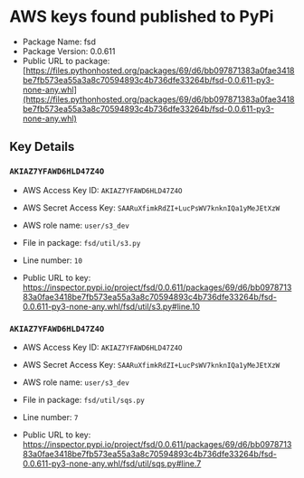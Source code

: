 # AWS keys found published to PyPi

* Package Name: fsd
* Package Version: 0.0.611
* Public URL to package: [https://files.pythonhosted.org/packages/69/d6/bb097871383a0fae3418be7fb573ea55a3a8c70594893c4b736dfe33264b/fsd-0.0.611-py3-none-any.whl](https://files.pythonhosted.org/packages/69/d6/bb097871383a0fae3418be7fb573ea55a3a8c70594893c4b736dfe33264b/fsd-0.0.611-py3-none-any.whl)

## Key Details

### `AKIAZ7YFAWD6HLD47Z4O`

* AWS Access Key ID: `AKIAZ7YFAWD6HLD47Z4O`
* AWS Secret Access Key: `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` 
* AWS role name: `user/s3_dev`
* File in package: `fsd/util/s3.py`
* Line number: `10`

* Public URL to key: https://inspector.pypi.io/project/fsd/0.0.611/packages/69/d6/bb097871383a0fae3418be7fb573ea55a3a8c70594893c4b736dfe33264b/fsd-0.0.611-py3-none-any.whl/fsd/util/s3.py#line.10



### `AKIAZ7YFAWD6HLD47Z4O`

* AWS Access Key ID: `AKIAZ7YFAWD6HLD47Z4O`
* AWS Secret Access Key: `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` 
* AWS role name: `user/s3_dev`
* File in package: `fsd/util/sqs.py`
* Line number: `7`

* Public URL to key: https://inspector.pypi.io/project/fsd/0.0.611/packages/69/d6/bb097871383a0fae3418be7fb573ea55a3a8c70594893c4b736dfe33264b/fsd-0.0.611-py3-none-any.whl/fsd/util/sqs.py#line.7


